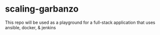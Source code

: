 # scaling-garbanzo
This repo will be used as a playground for a full-stack application that uses ansible, docker, &amp; jenkins
